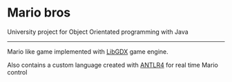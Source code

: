# Mario bros

University project for Object Orientated programming with Java
***

Mario like game implemented with [LibGDX](https://libgdx.badlogicgames.com/) game engine.

Also contains a custom language created with [ANTLR4](https://www.antlr.org/) for real time Mario control
